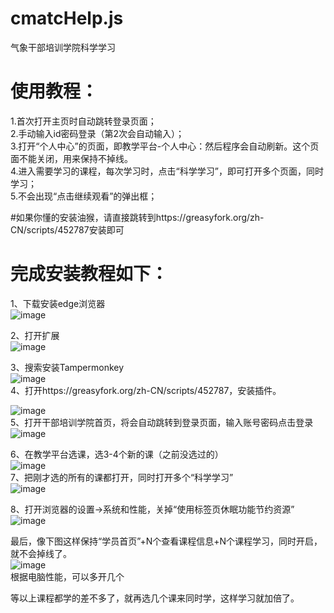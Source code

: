 # cmatcHelp.js
气象干部培训学院科学学习

# 使用教程：  
1.首次打开主页时自动跳转登录页面；  
2.手动输入id密码登录（第2次会自动输入）；  
3.打开“个人中心”的页面，即教学平台-个人中心：然后程序会自动刷新。这个页面不能关闭，用来保持不掉线。  
4.进入需要学习的课程，每次学习时，点击“科学学习”，即可打开多个页面，同时学习；  
5.不会出现“点击继续观看”的弹出框；  

#如果你懂的安装油猴，请直接跳转到https://greasyfork.org/zh-CN/scripts/452787安装即可  

# 完成安装教程如下：  

1、下载安装edge浏览器  
![image](https://github.com/pysoer/cmatcHelp.js/blob/main/img/%E5%B9%B2%E9%83%A8%E5%9F%B9%E8%AE%AD%E5%AD%A6%E9%99%A2%E6%95%99%E7%A8%8B14.png)  

2、打开扩展  
![image](https://github.com/pysoer/cmatcHelp.js/blob/main/img/%E5%B9%B2%E9%83%A8%E5%9F%B9%E8%AE%AD%E5%AD%A6%E9%99%A2%E6%95%99%E7%A8%8B22.png)  

3、搜索安装Tampermonkey  
![image](https://github.com/pysoer/cmatcHelp.js/blob/main/img/%E5%B9%B2%E9%83%A8%E5%9F%B9%E8%AE%AD%E5%AD%A6%E9%99%A2%E6%95%99%E7%A8%8B43.png)  
4、打开https://greasyfork.org/zh-CN/scripts/452787，安装插件。  

![image](https://github.com/pysoer/cmatcHelp.js/blob/main/img/%E5%B9%B2%E9%83%A8%E5%9F%B9%E8%AE%AD%E5%AD%A6%E9%99%A2%E6%95%99%E7%A8%8B122.png)  
5、打开干部培训学院首页，将会自动跳转到登录页面，输入账号密码点击登录  
![image](https://github.com/pysoer/cmatcHelp.js/blob/main/img/%E5%B9%B2%E9%83%A8%E5%9F%B9%E8%AE%AD%E5%AD%A6%E9%99%A2%E6%95%99%E7%A8%8B158.png)  

6、在教学平台选课，选3-4个新的课（之前没选过的）  
![image](https://github.com/pysoer/cmatcHelp.js/blob/main/img/%E5%B9%B2%E9%83%A8%E5%9F%B9%E8%AE%AD%E5%AD%A6%E9%99%A2%E6%95%99%E7%A8%8B186.png)  
7、把刚才选的所有的课都打开，同时打开多个“科学学习”  
![image](https://github.com/pysoer/cmatcHelp.js/blob/main/img/%E5%B9%B2%E9%83%A8%E5%9F%B9%E8%AE%AD%E5%AD%A6%E9%99%A2%E6%95%99%E7%A8%8B214.png)  

8、打开浏览器的设置->系统和性能，关掉“使用标签页休眠功能节约资源”  
![image](https://github.com/pysoer/cmatcHelp.js/blob/main/img/%E5%B9%B2%E9%83%A8%E5%9F%B9%E8%AE%AD%E5%AD%A6%E9%99%A2%E6%95%99%E7%A8%8B253.png)  


最后，像下图这样保持“学员首页”+N个查看课程信息+N个课程学习，同时开启，就不会掉线了。  
![image](https://github.com/pysoer/cmatcHelp.js/blob/main/img/%E5%B9%B2%E9%83%A8%E5%9F%B9%E8%AE%AD%E5%AD%A6%E9%99%A2%E6%95%99%E7%A8%8B321.png)  
根据电脑性能，可以多开几个  

等以上课程都学的差不多了，就再选几个课来同时学，这样学习就加倍了。  
